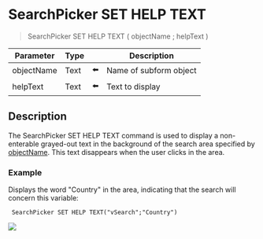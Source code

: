 # SearchPicker SET HELP TEXT

> SearchPicker SET HELP TEXT ( objectName ; helpText )

| Parameter | Type |     | Description |
| --- | --- | --- | --- |
| objectName | Text | ⬅️ | Name of subform object |
| helpText | Text | ⬅️ | Text to display |
## Description

The SearchPicker SET HELP TEXT command is used to display a non-enterable grayed-out text in the background of the search area specified by [objectName](# "Name of subform object"). This text disappears when the user clicks in the area.

### Example  

Displays the word "Country" in the area, indicating that the search will concern this variable:

```4d
 SearchPicker SET HELP TEXT("vSearch";"Country")
```

![](https://doc.4d.com/4Dv19/picture/308485/pict308485.en.png)
